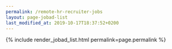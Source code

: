```yaml
---
permalink: /remote-hr-recruiter-jobs
layout: page-jobad-list
last_modified_at: 2019-10-17T18:37:52+0200
---
```

{% include render_jobad_list.html permalink=page.permalink %}

